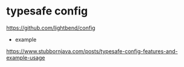 # typesafe config

https://github.com/lightbend/config

- example

https://www.stubbornjava.com/posts/typesafe-config-features-and-example-usage
